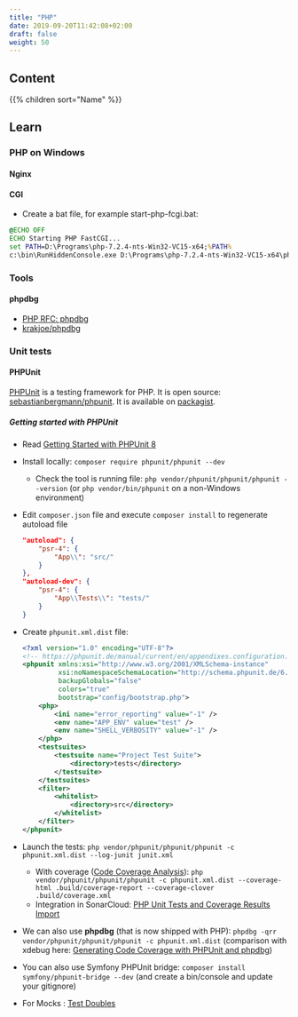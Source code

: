```yaml
---
title: "PHP"
date: 2019-09-20T11:42:08+02:00
draft: false
weight: 50
---
```


## Content

{{% children sort="Name" %}}

## Learn

### PHP on Windows

#### Nginx

#### CGI

- Create a bat file, for example start-php-fcgi.bat:

```bat
@ECHO OFF
ECHO Starting PHP FastCGI...
set PATH=D:\Programs\php-7.2.4-nts-Win32-VC15-x64;%PATH%
c:\bin\RunHiddenConsole.exe D:\Programs\php-7.2.4-nts-Win32-VC15-x64\php-cgi.exe -b 127.0.0.1:9123
```

### Tools

#### phpdbg

- [PHP RFC: phpdbg](https://wiki.php.net/rfc/phpdbg)
- [krakjoe/phpdbg](https://github.com/krakjoe/phpdbg)

### Unit tests

#### PHPUnit

[PHPUnit](https://phpunit.de/) is a testing framework for PHP. It is open source: [sebastianbergmann/phpunit](https://github.com/sebastianbergmann/phpunit). It is available on [packagist](https://packagist.org/packages/phpunit/phpunit).

##### Getting started with PHPUnit

- Read [Getting Started with PHPUnit 8](https://phpunit.de/getting-started/phpunit-8.html)

- Install locally: `composer require phpunit/phpunit --dev`
  - Check the tool is running file: `php vendor/phpunit/phpunit/phpunit --version` (or `php vendor/bin/phpunit` on a non-Windows environment)

- Edit `composer.json` file and execute `composer install` to regenerate autoload file

  ```json
  "autoload": {
      "psr-4": {
          "App\\": "src/"
      }
  },
  "autoload-dev": {
      "psr-4": {
          "App\\Tests\\": "tests/"
      }
  }
  ```

- Create `phpunit.xml.dist` file:

  ```xml
  <?xml version="1.0" encoding="UTF-8"?>
  <!-- https://phpunit.de/manual/current/en/appendixes.configuration.html -->
  <phpunit xmlns:xsi="http://www.w3.org/2001/XMLSchema-instance"
           xsi:noNamespaceSchemaLocation="http://schema.phpunit.de/6.5/phpunit.xsd"
           backupGlobals="false"
           colors="true"
           bootstrap="config/bootstrap.php">
      <php>
          <ini name="error_reporting" value="-1" />
          <env name="APP_ENV" value="test" />
          <env name="SHELL_VERBOSITY" value="-1" />
      </php>
      <testsuites>
          <testsuite name="Project Test Suite">
              <directory>tests</directory>
          </testsuite>
      </testsuites>
      <filter>
          <whitelist>
              <directory>src</directory>
          </whitelist>
      </filter>
  </phpunit>
  ```

- Launch the tests: `php vendor/phpunit/phpunit/phpunit -c phpunit.xml.dist --log-junit junit.xml`
  - With coverage ([Code Coverage Analysis](https://phpunit.readthedocs.io/en/8.0/code-coverage-analysis.html)): `php vendor/phpunit/phpunit/phpunit -c phpunit.xml.dist --coverage-html .build/coverage-report --coverage-clover .build/coverage.xml`
  - Integration in SonarCloud: [PHP Unit Tests and Coverage Results Import](https://docs.sonarqube.org/display/PLUG/PHP+Unit+Tests+and+Coverage+Results+Import)

- We can also use **phpdbg** (that is now shipped with PHP): `phpdbg -qrr vendor/phpunit/phpunit/phpunit -c phpunit.xml.dist` (comparison with xdebug here: [Generating Code Coverage with PHPUnit and phpdbg](https://hackernoon.com/generating-code-coverage-with-phpunite-and-phpdbg-4d20347ffb45))

- You can also use Symfony PHPUnit bridge: `composer install symfony/phpunit-bridge --dev` (and create a bin/console and update your gitignore)

- For Mocks : [Test Doubles](https://phpunit.readthedocs.io/en/8.0/test-doubles.html)
